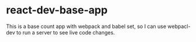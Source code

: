 # react-dev-base-app
This is a base count app with webpack and babel set, so I can use webpacl-dev to run a server to see live code changes.
